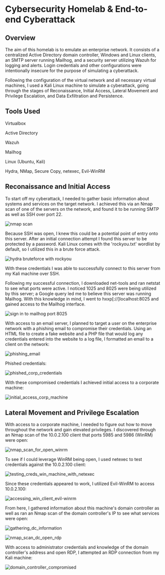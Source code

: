 # Cybersecurity Homelab & End-to-end Cyberattack

## Overview
<p>The aim of this homelab is to emulate an enterprise network. It consists of a centralized Active Directory domain controller, Windows and Linux clients, an SMTP server running Mailhog, and a security server utilizing Wazuh for logging and alerts. Login credentials and other configurations were intentionally insecure for the purpose of simulating a cyberattack.</p>
<p> Following the configuration of the virtual network and all necessary virtual machines, I used a Kali Linux machine to simulate a cyberattack, going through the stages of Reconaissance, Initial Access, Lateral Movement and Privilege Escalation, and Data Exfiltration and Persistence.</p>

## Tools Used
<p> Virtualbox</p>
<p> Active Directory</p>
<p> Wazuh</p>
<p> Mailhog</p>
<p> Linux (Ubuntu, Kali)</p>
<p> Hydra, NMap, Secure Copy, netexec, Evil-WinRM</p>

## Reconaissance and Initial Access
<p> To start off my cyberattack, I needed to gather basic information about systems and services on the target network. I achieved this via an Nmap scan of one of the servers on the network, and found it to be running SMTP as well as SSH over port 22.</p>


![nmap scan](https://github.com/user-attachments/assets/64d6ac25-45c6-4744-bb66-7a8e6ab0e127)
<p>Because SSH was open, I knew this could be a potential point of entry onto this server. After an initial connection attempt I found this server to be protected by a password. Kali Linux comes with the 'rockyou.txt' wordlist by default, so I utilized this in a brute force attack. </p>


![hydra bruteforce with rockyou ](https://github.com/user-attachments/assets/e675602b-df38-442b-a7db-22e1ae84be0d)
<p> With these credentials I was able to successfully connect to this server from my Kali machine over SSH.</p>
<p> Following my successful connection, I downloaded net-tools and ran netstat to see what ports were active. I noticed 1025 and 8025 were being utilized by this server; a Google query led me to believe this server was running Mailhog. With this knowledge in mind, I went to hxxp[://]localhost:8025 and gained access to the Mailhog interface.</p>

![sign in to mailhog port 8025](https://github.com/user-attachments/assets/96679bc6-4350-45fe-978e-1597587110cd)

<p> With access to an email server, I planned to target a user on the enterprise network with a phishing email to compromise their credentials. Using an HTML file to create a fake website and a PHP file that would log any credentials entered into the website to a log file, I formatted an email to a client on the network:</p>

![phishing_email](https://github.com/user-attachments/assets/b490fddf-5658-46f7-b32f-eb531f51af69)

<p>Phished credentials:</p>

![phished_corp_credentials](https://github.com/user-attachments/assets/e6b41e47-5f20-400c-a220-f022c4b933fe)

<p> With these compromised credentials I achieved initial access to a corporate machine:</p>

![initial_access_corp_machine](https://github.com/user-attachments/assets/d4e0d33a-e39b-4905-a01f-a5c1ef91a3f2)


## Lateral Movement and Privilege Escalation
<p>With access to a corporate machine, I needed to figure out how to move throughout the network and gain elevated privileges. I discovered through an Nmap scan of the 10.0.2.100 client that ports 5985 and 5986 (WinRM) were open:</p>

![nmap_scan_for_open_winrm](https://github.com/user-attachments/assets/1b646959-a928-4137-9470-04346880ed39)

<p>To see if I could leverage WinRM being open, I used netexec to test credentials against the 10.0.2.100 client:</p>

![testing_creds_win_machine_with_netexec](https://github.com/user-attachments/assets/4a6c2852-9bac-41ce-b9e3-332493394077)

<p>Since these credentials appeared to work, I utilized Evil-WinRM to access 10.0.2.100:</p>

![accessing_win_client_evil-winrm](https://github.com/user-attachments/assets/aa409c17-6905-48b4-b2d9-8d3e2cf1cca8)

<p>From here, I gathered information about this machine's domain controller as well as ran an Nmap scan of the domain controller's IP to see what services were open:</p>

![gathering_dc_information](https://github.com/user-attachments/assets/de67b015-53a1-416f-879c-5fccdbbc7d3c)


![nmap_scan_dc_open_rdp](https://github.com/user-attachments/assets/7f8a82cc-bc2e-4101-a2fc-05f8d3dce952)

<p>With access to administrator credentials and knowledge of the domain controller's address and open RDP, I attempted an RDP connection from my Kali machine:</p>


![domain_controller_compromised](https://github.com/user-attachments/assets/f4365b04-0120-4ca2-8cdb-814eb859c66f)



